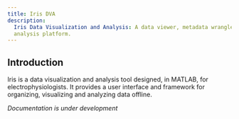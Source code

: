```yaml
---
title: Iris DVA
description: 
  Iris Data Visualization and Analysis: A data viewer, metadata wrangler and
  analysis platform.
---
```


## Introduction

Iris is a data visualization and analysis tool designed, in MATLAB, for electrophysiologists. It provides a user interface and framework for organizing, visualizing and analyzing data offline.


*Documentation is under development*




